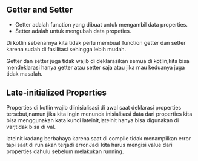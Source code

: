 ## Getter and Setter
- Getter adalah function yang dibuat untuk mengambil data properties.
- Setter adalah untuk mengubah data propeties.

Di kotlin sebenarnya kita tidak perlu membuat function getter dan setter karena sudah di fasilitasi sehingga lebih mudah.

Getter dan setter juga tidak wajib di deklarasikan semua di kotlin,kita bisa mendeklarasi hanya getter atau setter saja atau jika mau keduanya juga tidak masalah.

## Late-initialized Properties
Properties di kotlin wajib diinisialisasi di awal saat deklarasi properties tersebut,namun jika kita ingin menunda inisialisasi data dari properties kita bisa menggunakan
kata kunci lateinit,lateinit hanya bisa digunakan di var,tidak bisa di val.

lateinit kadang berbahaya karena saat di compile tidak menampilkan error tapi saat di run akan terjadi error.Jadi kita harus mengisi value dari properties dahulu sebelum melakukan running.